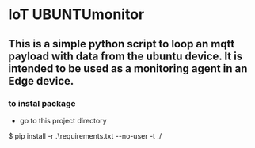 # IoT UBUNTUmonitor

## This is a simple python script to loop an mqtt payload with data from the ubuntu device. It is intended to be used as a monitoring agent in an Edge device. 

### to instal package

-  go to this project directory

$ pip install -r .\requirements.txt --no-user -t ./
